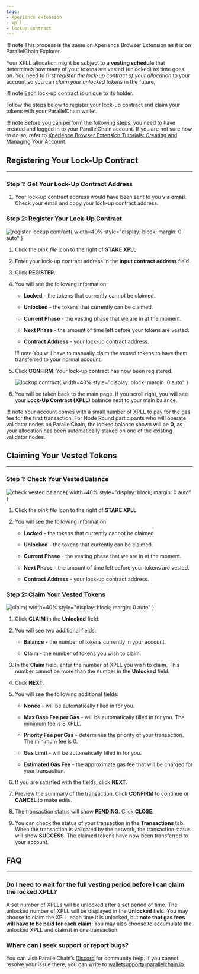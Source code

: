 ```yaml
---
tags:
- Xperience extension
- xpll
- lockup contract
---
```

!!! note
    This process is the same on Xperience Browser Extension as it is on ParallelChain Explorer. 

Your XPLL allocation might be subject to a **vesting schedule** that determines how many of your tokens are vested (unlocked) as time goes on. You need to first *register the lock-up contract of your allocation* to your account so you can *claim your unlocked tokens* in the future, 

!!! note 
    Each lock-up contract is unique to its holder.  

Follow the steps below to register your lock-up contract and claim your tokens with your ParallelChain wallet.  

!!! note
    Before you can perform the following steps, you need to have created and logged in to your ParallelChain account. If you are not sure how to do so, refer to [Xperience Browser Extension Tutorials: Creating and Managing Your Account](./create_account.md). 

## Registering Your Lock-Up Contract
---
### Step 1: Get Your Lock-Up Contract Address 
1. Your lock-up contract address would have been sent to you **via email**. Check your email and copy your lock-up contract address.

### Step 2: Register Your Lock-Up Contract 
![register lockup contract](../../img/extension/12_Register%20Your%20Lock-Up%20Contract.svg){ width=40%  style="display: block; margin: 0 auto" } 

1. Click the *pink file* icon to the right of **STAKE XPLL**. 

2. Enter your lock-up contract address in the **input contract address** field. 

3. Click **REGISTER**. 

3. You will see the following information: 

    - **Locked** - the tokens that currently cannot be claimed. 

    - **Unlocked** - the tokens that currently can be claimed. 

    - **Current Phase** - the vesting phase that we are in at the moment. 

    - **Next Phase** - the amount of time left before your tokens are vested. 

    - **Contract Address** - your lock-up contract address.  

    !!! note
        You will have to manually claim the vested tokens to have them transferred to your normal account. 

4. Click **CONFIRM**. Your lock-up contract has now been registered. 

    ![lockup contract](../../img/extension/13_Lock-Up%20Contract%20Balance.svg){ width=40%  style="display: block; margin: 0 auto" } 

5. You will be taken back to the main page. If you scroll right, you will see your **Lock-Up Contract (XPLL)** balance next to your main balance. 

!!! note
    Your account comes with a small number of XPLL to pay for the gas fee for the first transaction. For Node Round participants who will operate validator nodes on ParallelChain, the locked balance shown will be **0**, as your allocation has been automatically staked on one of the existing validator nodes. 

## Claiming Your Vested Tokens
---
### Step 1: Check Your Vested Balance 
![check vested balance](../../img/extension/14_Select%20a%20validator.svg){ width=40%  style="display: block; margin: 0 auto" } 

1. Click the *pink file* icon to the right of **STAKE XPLL**. 

2. You will see the following information: 

    - **Locked** - the tokens that currently cannot be claimed. 

    - **Unlocked** - the tokens that currently can be claimed. 

    - **Current Phase** - the vesting phase that we are in at the moment. 

    - **Next Phase** - the amount of time left before your tokens are vested. 

    - **Contract Address** - your lock-up contract address.  

### Step 2: Claim Your Vested Tokens 
![claim](../../img/extension/15_Claim.svg){ width=40%  style="display: block; margin: 0 auto" } 

1. Click **CLAIM** in the **Unlocked** field. 

2. You will see two additional fields: 

    - **Balance** - the number of tokens currently in your account. 

    - **Claim** - the number of tokens you wish to claim. 

3. In the **Claim** field, enter the number of XPLL you wish to claim. This number cannot be more than the number in the **Unlocked** field. 

4. Click **NEXT**. 

5. You will see the following additional fields: 

    - **Nonce** - will be automatically filled in for you. 

    - **Max Base Fee per Gas** - will be automatically filled in for you. The minimum fee is 8 XPLL. 

    - **Priority Fee per Gas** - determines the priority of your transaction. The minimum fee is 0. 

    - **Gas Limit** - will be automatically filled in for you. 

    - **Estimated Gas Fee** - the approximate gas fee that will be charged for your transaction. 


6. If you are satisfied with the fields, click **NEXT**. 

7. Preview the summary of the transaction. Click **CONFIRM** to continue or **CANCEL** to make edits. 

8. The transaction status will show **PENDING**. Click **CLOSE**. 

9. You can check the status of your transaction in the **Transactions** tab. When the transaction is validated by the network, the transaction status will show **SUCCESS**. The claimed tokens have now been transferred to your account. 

## FAQ
---
### Do I need to wait for the full vesting period before I can claim the locked XPLL? 

A set number of XPLLs will be unlocked after a set period of time. The unlocked number of XPLL will be displayed in the **Unlocked** field. You may choose to claim the XPLL each time it is unlocked, but **note that gas fees will have to be paid for each claim**. You may also choose to accumulate the unlocked XPLL and claim it in one transaction. 

### Where can I seek support or report bugs? 
You can visit ParallelChain’s [Discord](https://discord.gg/parallelchainofficial) for community help. If you cannot resolve your issue there, you can write to [walletsupport@parallelchain.io](mailto:walletsupport@parallelchain.io). 